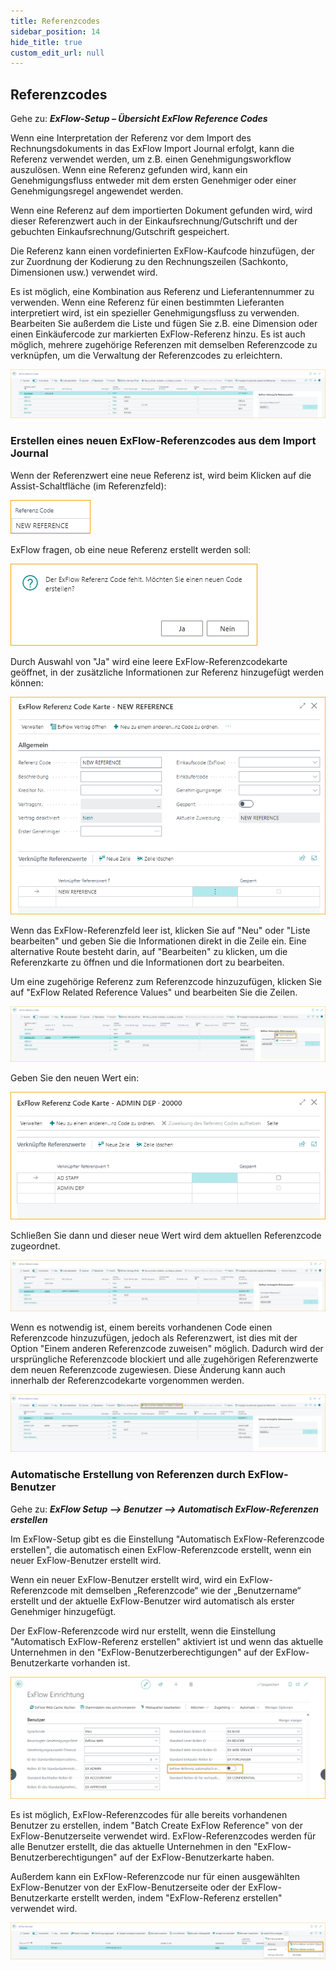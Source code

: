 ```yaml
---
title: Referenzcodes
sidebar_position: 14
hide_title: true
custom_edit_url: null
---
```

## Referenzcodes

Gehe zu: ***ExFlow-Setup – Übersicht ExFlow Reference Codes***

Wenn eine Interpretation der Referenz vor dem Import des Rechnungsdokuments in das ExFlow Import Journal erfolgt, kann die Referenz verwendet werden, um z.B. einen Genehmigungsworkflow auszulösen. Wenn eine Referenz gefunden wird, kann ein Genehmigungsfluss entweder mit dem ersten Genehmiger oder einer Genehmigungsregel angewendet werden.

Wenn eine Referenz auf dem importierten Dokument gefunden wird, wird dieser Referenzwert auch in der Einkaufsrechnung/Gutschrift und der gebuchten Einkaufsrechnung/Gutschrift gespeichert.

Die Referenz kann einen vordefinierten ExFlow-Kaufcode hinzufügen, der zur Zuordnung der Kodierung zu den Rechnungszeilen (Sachkonto, Dimensionen usw.) verwendet wird.

Es ist möglich, eine Kombination aus Referenz und Lieferantennummer zu verwenden. Wenn eine Referenz für einen bestimmten Lieferanten interpretiert wird, ist ein spezieller Genehmigungsfluss zu verwenden. Bearbeiten Sie außerdem die Liste und fügen Sie z.B. eine Dimension oder einen Einkäufercode zur markierten ExFlow-Referenz hinzu. Es ist auch möglich, mehrere zugehörige Referenzen mit demselben Referenzcode zu verknüpfen, um die Verwaltung der Referenzcodes zu erleichtern.

![ExFlow Referenzcodes](../../images/reference-codes-001.png)

### Erstellen eines neuen ExFlow-Referenzcodes aus dem Import Journal

Wenn der Referenzwert eine neue Referenz ist, wird beim Klicken auf die Assist-Schaltfläche (im Referenzfeld):

![Referenzfeld](../../images/reference-code-001.png)

ExFlow fragen, ob eine neue Referenz erstellt werden soll:

![Neue Referenz erstellen](../../images/reference-code-is-missing-001.png)

Durch Auswahl von "Ja" wird eine leere ExFlow-Referenzcodekarte geöffnet, in der zusätzliche Informationen zur Referenz hinzugefügt werden können:

![ExFlow Referenzcodekarte](../../images/reference-code-002.png)

Wenn das ExFlow-Referenzfeld leer ist, klicken Sie auf "Neu" oder "Liste bearbeiten" und geben Sie die Informationen direkt in die Zeile ein. Eine alternative Route besteht darin, auf "Bearbeiten" zu klicken, um die Referenzkarte zu öffnen und die Informationen dort zu bearbeiten.

Um eine zugehörige Referenz zum Referenzcode hinzuzufügen, klicken Sie auf "ExFlow Related Reference Values" und bearbeiten Sie die Zeilen.

![ExFlow Referenzcodes](../../images/reference-codes-002.png)

Geben Sie den neuen Wert ein:

![ExFlow Referenzcodekarte](../../images/reference-code-003-related-reference-values.png)

Schließen Sie dann und dieser neue Wert wird dem aktuellen Referenzcode zugeordnet.

![ExFlow Referenzcodes](../../images/reference-codes-003.png)

Wenn es notwendig ist, einem bereits vorhandenen Code einen Referenzcode hinzuzufügen, jedoch als Referenzwert, ist dies mit der Option "Einem anderen Referenzcode zuweisen" möglich. Dadurch wird der ursprüngliche Referenzcode blockiert und alle zugehörigen Referenzwerte dem neuen Referenzcode zugewiesen. Diese Änderung kann auch innerhalb der Referenzcodekarte vorgenommen werden.

![ExFlow Referenzcodekarte](../../images/reference-codes-004.png)

### Automatische Erstellung von Referenzen durch ExFlow-Benutzer
Gehe zu: ***ExFlow Setup --> Benutzer --> Automatisch ExFlow-Referenzen erstellen***

Im ExFlow-Setup gibt es die Einstellung "Automatisch ExFlow-Referenzcode erstellen", die automatisch einen ExFlow-Referenzcode erstellt, wenn ein neuer ExFlow-Benutzer erstellt wird.

Wenn ein neuer ExFlow-Benutzer erstellt wird, wird ein ExFlow-Referenzcode mit demselben „Referenzcode“ wie der „Benutzername“ erstellt und der aktuelle ExFlow-Benutzer wird automatisch als erster Genehmiger hinzugefügt.

Der ExFlow-Referenzcode wird nur erstellt, wenn die Einstellung "Automatisch ExFlow-Referenz erstellen" aktiviert ist und wenn das aktuelle Unternehmen in den "ExFlow-Benutzerberechtigungen" auf der ExFlow-Benutzerkarte vorhanden ist.

![ExFlow Setup Benutzer](../../images/exflow-setup-users-002.png)

Es ist möglich, ExFlow-Referenzcodes für alle bereits vorhandenen Benutzer zu erstellen, indem "Batch Create ExFlow Reference" von der ExFlow-Benutzerseite verwendet wird. ExFlow-Referenzcodes werden für alle Benutzer erstellt, die das aktuelle Unternehmen in den "ExFlow-Benutzerberechtigungen" auf der ExFlow-Benutzerkarte haben.

Außerdem kann ein ExFlow-Referenzcode nur für einen ausgewählten ExFlow-Benutzer von der ExFlow-Benutzerseite oder der ExFlow-Benutzerkarte erstellt werden, indem "ExFlow-Referenz erstellen" verwendet wird.

![ExFlow Setup Benutzer](../../images/exflow-users-002.png)
